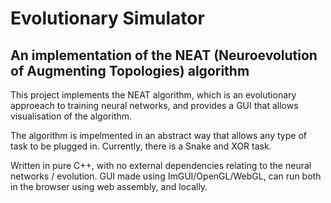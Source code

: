 # Evolutionary Simulator
## An implementation of the NEAT (Neuroevolution of Augmenting Topologies) algorithm 

This project implements the NEAT algorithm, which is an evolutionary approeach to training neural networks, and provides a GUI that allows visualisation of the algorithm.

The algorithm is impelmented in an abstract way that allows any type of task to be plugged in.
Currently, there is a Snake and XOR task.


Written in pure C++, with no external dependencies relating to the neural networks / evolution.
GUI made using ImGUI/OpenGL/WebGL, can run both in the browser using web assembly, and locally.

